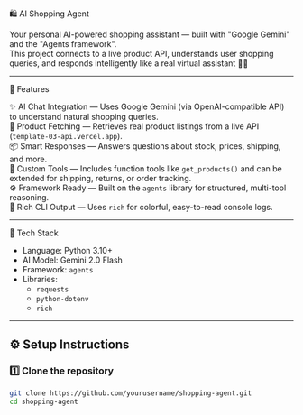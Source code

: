 🛍️ AI Shopping Agent

Your personal AI-powered shopping assistant — built with "Google Gemini" and the "Agents framework".  
This project connects to a live product API, understands user shopping queries, and responds intelligently like a real virtual assistant 💬🤖  

---

🚀 Features

✨ AI Chat Integration — Uses Google Gemini (via OpenAI-compatible API) to understand natural shopping queries.  
🛒 Product Fetching — Retrieves real product listings from a live API (`template-03-api.vercel.app`).  
📦 Smart Responses — Answers questions about stock, prices, shipping, and more.  
🧠 Custom Tools — Includes function tools like `get_products()` and can be extended for shipping, returns, or order tracking.  
⚙️ Framework Ready — Built on the `agents` library for structured, multi-tool reasoning.  
💬 Rich CLI Output — Uses `rich` for colorful, easy-to-read console logs.  

---

🧩 Tech Stack

- Language: Python 3.10+  
- AI Model: Gemini 2.0 Flash  
- Framework: `agents`  
- Libraries:  
  - `requests`  
  - `python-dotenv`  
  - `rich`  

---

## ⚙️ Setup Instructions

### 1️⃣ Clone the repository
```bash
git clone https://github.com/yourusername/shopping-agent.git
cd shopping-agent
